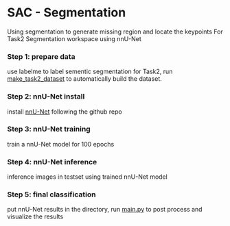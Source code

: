 # SAC - Segmentation

Using segmentation to generate missing region and locate the keypoints For Task2
Segmentation workspace using nnU-Net

### Step 1: prepare data

use labelme to label sementic segmentation for Task2, run [make_task2_dataset](../data/make_task2_dataset.py) to automatically build the dataset. 

### Step 2: nnU-Net install

install [nnU-Net](https://github.com/MIC-DKFZ/nnUNet) following the github repo

### Step 3: nnU-Net training

train a nnU-Net model for 100 epochs

### Step 4: nnU-Net inference

inference images in testset using trained nnU-Net model

### Step 5: final classification

put nnU-Net results in the directory, run [main.py](main.py) to post process and visualize the results
